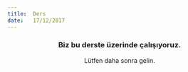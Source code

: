 ```yaml
---
title:  Ders
date:   17/12/2017
---
```


### <center>Biz bu derste üzerinde çalışıyoruz.</center>
<center>Lütfen daha sonra gelin.</center>